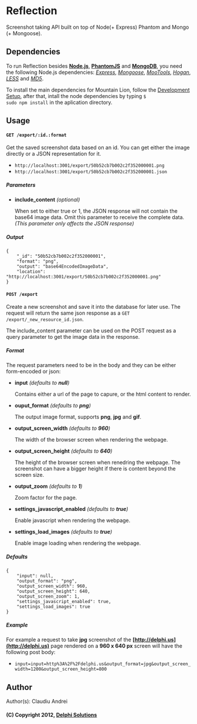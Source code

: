 # Reflection
Screenshot taking API built on top of Node(+ Express) Phantom and Mongo (+ Mongoose).

## Dependencies

To run Reflection besides __[Node.js](http://nodejs.org/)__, __[PhantomJS](http://phantomjs.org)__ and __[MongoDB](http://www.mongodb.org)__, you need the following Node.js dependencies: _[Express](http://expressjs.com)_, _[Mongoose](http://mongoosejs.com)_, _[MooTools](http://mootools.net)_, _[Hogan](http://twitter.github.com/hogan.js)_, _[LESS](http://lesscss.org)_ and _[MD5](https://github.com/pvorb/node-md5)_.

To install the main dependencies for Mountain Lion, follow the [Development Setup](https://github.com/DelphiSolutions/Delphi/wiki/Development-Setup-for-Mac-Mountain-Lion), after that, intall the node dependencies by typing <code>$ sudo npm install</code> in the aplication directory.

## Usage

#### <code>GET /export/:id.:format</code>

Get the saved screenshot data based on an id. You can get either the image directly or a JSON representation for it.

* <code>http://localhost:3001/export/50b52cb7b002c2f352000001.png</code>
* <code>http://localhost:3001/export/50b52cb7b002c2f352000001.json</code>

##### Parameters

* __include_content__ _(optional)_
	
	When set to either true or 1, the JSON response will not contain the base64 image data. Omit this parameter to receive the complete data. 	_(This parameter only affects the JSON response)_

##### Output

	{
    	"_id": "50b52cb7b002c2f352000001",
    	"format": "png",
    	"output": "base64EncodedImageData",
    	"location": "http://localhost:3001/export/50b52cb7b002c2f352000001.png"
	}

#### <code>POST /export</code>

Create a new screenshot and save it into the database for later use. The request will return the same json response as a <code>GET /export/_new_resource_id.json</code>.

The include_content parameter can be used on the POST request as a query parameter to get the image data in the response. 

##### Format

The request parameters need to be in the body and they can be either form-encoded or json:

* __input__ _(defaults to __null__)_

	Contains either a url of the page to capure, or the html content to render. 

* __ouput_format__ _(defaults to **png**)_
	
	The output image format, supports __png__, __jpg__ and __gif__.

* __output_screen_width__ _(defaults to **960**)_

	The width of the browser screen when rendering the webpage.
	
* __output_screen_height__ _(defaults to **640**)_

	The height of the browser screen when renedring the webpage. The screenshot can have a bigger height if there is content beyond the screen size.
	
* __output_zoom__ _(defaults to **1**)_

	Zoom factor for the page.

* __settings_javascript_enabled__ _(defaults to **true**)_

	Enable javascript when rendering the webpage.
	
* __settings_load_images__ _(defaults to **true**)_

	Enable image loading when rendering the webpage.
	
##### Defaults

	{
    	"input": null,
    	"output_format": "png",
    	"output_screen_width": 960,
    	"output_screen_height": 640,
    	"output_screen_zoom": 1,
    	"settings_javascript_enabled": true,
    	"settings_load_images": true
	}

##### Example

For example a request to take __jpg__ screenshot of the __[http://delphi.us](http://delphi.us)__ page rendered on a __960 x 640 px__ screen will have the following post body:

* <code>input=input=http%3A%2F%2Fdelphi.us&output_format=jpg&output_screen_width=1200&output_screen_height=800</code>

## Author
Author(s): Claudiu Andrei

#### (C) Copyright 2012, [Delphi Solutions](http://delphi.us)